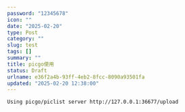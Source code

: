 ```yaml
---
password: "12345678"
icon: ""
date: "2025-02-20"
type: Post
category: ""
slug: test
tags: []
summary: ""
title: picgo使用
status: Draft
urlname: e36f2a4b-93ff-4eb2-8fcc-8090a93501fa
updated: "2025-02-20 12:38:00"
---
```


`Using picgo/piclist server http://127.0.0.1:36677/upload`
